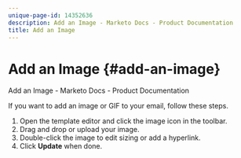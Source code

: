 ```yaml
---
unique-page-id: 14352636
description: Add an Image - Marketo Docs - Product Documentation
title: Add an Image
---
```


# Add an Image {#add-an-image}

Add an Image - Marketo Docs - Product Documentation

If you want to add an image or GIF to your email, follow these steps.

1. Open the template editor and click the image icon in the toolbar.
1. Drag and drop or upload your image.
1. Double-click the image to edit sizing or add a hyperlink.
1. Click **Update** when done.

